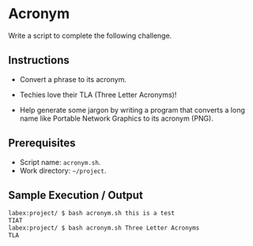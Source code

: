 # Acronym

Write a script to complete the following challenge.

## Instructions

- Convert a phrase to its acronym.

- Techies love their TLA (Three Letter Acronyms)!

- Help generate some jargon by writing a program that converts a long name like Portable Network Graphics to its acronym (PNG).

## Prerequisites

- Script name: `acronym.sh`.
- Work directory: `~/project`.

## Sample Execution / Output

```bash
labex:project/ $ bash acronym.sh this is a test
TIAT
labex:project/ $ bash acronym.sh Three Letter Acronyms
TLA
```

